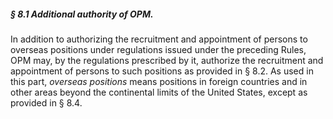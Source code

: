 ##### § 8.1 Additional authority of OPM. #####

In addition to authorizing the recruitment and appointment of persons to overseas positions under regulations issued under the preceding Rules, OPM may, by the regulations prescribed by it, authorize the recruitment and appointment of persons to such positions as provided in § 8.2. As used in this part, *overseas positions* means positions in foreign countries and in other areas beyond the continental limits of the United States, except as provided in § 8.4.